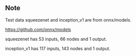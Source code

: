 ## Note
Test data squeezenet and inception_v1 are from onnx/models.

https://github.com/onnx/models

squeezenet has 53 inputs, 66 nodes and 1 output.

inception_v1 has 117 inputs, 143 nodes and 1 output.